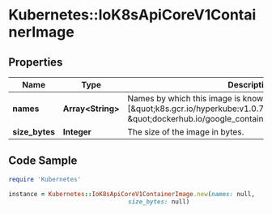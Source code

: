 # Kubernetes::IoK8sApiCoreV1ContainerImage

## Properties

Name | Type | Description | Notes
------------ | ------------- | ------------- | -------------
**names** | **Array&lt;String&gt;** | Names by which this image is known. e.g. [\&quot;k8s.gcr.io/hyperkube:v1.0.7\&quot;, \&quot;dockerhub.io/google_containers/hyperkube:v1.0.7\&quot;] | 
**size_bytes** | **Integer** | The size of the image in bytes. | [optional] 

## Code Sample

```ruby
require 'Kubernetes'

instance = Kubernetes::IoK8sApiCoreV1ContainerImage.new(names: null,
                                 size_bytes: null)
```


